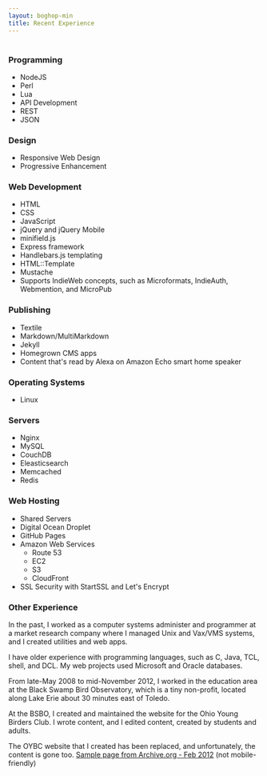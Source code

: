 ```yaml
---
layout: boghop-min
title: Recent Experience
---
```



<h3 id="programming" style="margin-top:40px;padding-top:0;">Programming</h3>

* NodeJS
* Perl
* Lua
* API Development
* REST
* JSON


### Design

* Responsive Web Design
* Progressive Enhancement


### Web Development

* HTML
* CSS
* JavaScript
* jQuery and jQuery Mobile
* minifield.js
* Express framework
* Handlebars.js templating
* HTML::Template
* Mustache
* Supports IndieWeb concepts, such as Microformats, IndieAuth, Webmention, and MicroPub


### Publishing

* Textile
* Markdown/MultiMarkdown
* Jekyll
* Homegrown CMS apps
* Content that's read by Alexa on Amazon Echo smart home speaker


### Operating Systems

* Linux


### Servers

* Nginx
* MySQL
* CouchDB
* Eleasticsearch
* Memcached
* Redis


### Web Hosting

* Shared Servers
* Digital Ocean Droplet
* GitHub Pages
* Amazon Web Services
  *  Route 53
  *  EC2
  *  S3
  *  CloudFront
* SSL Security with StartSSL and Let's Encrypt


### Other Experience

In the past, I worked as a computer systems administer and programmer at a market research company where I managed Unix and Vax/VMS systems, and I created utilities and web apps. 

I have older experience with programming languages, such as C, Java, TCL, shell, and DCL. My web projects used Microsoft and Oracle databases.

From late-May 2008 to mid-November 2012, I worked in the education area at the Black Swamp Bird Observatory, which is a tiny non-profit, located along Lake Erie about 30 minutes east of Toledo. 

At the BSBO, I created and maintained the website for the Ohio Young Birders Club. I wrote content, and I edited content, created by students and adults. 

The OYBC website that I created has been replaced, and unfortunately, the content is gone too. [Sample page from Archive.org - Feb 2012](http://web.archive.org/web/20120224135234/http://www.ohioyoungbirders.org/) (not mobile-friendly)


